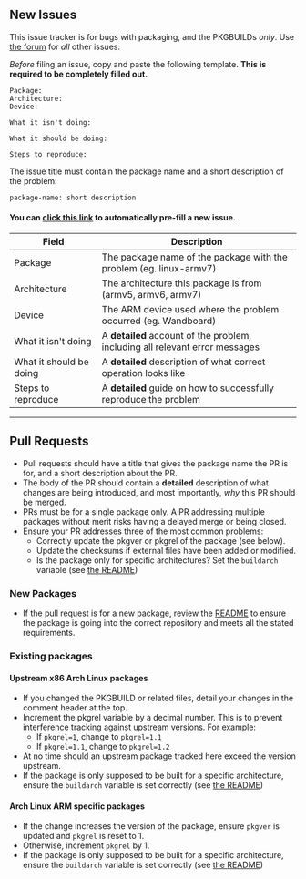 ## New Issues
This issue tracker is for bugs with packaging, and the PKGBUILDs *only*.  Use [the forum](http://archlinuxarm.org/forum) for *all* other issues.

*Before* filing an issue, copy and paste the following template.  **This is required to be completely filled out.**
```AsciiDoc
Package: 
Architecture: 
Device: 

What it isn't doing:

What it should be doing:

Steps to reproduce:

```
The issue title must contain the package name and a short description of the problem:
```AsciiDoc
package-name: short description
```

#### You can [click this link](https://github.com/archlinuxarm/PKGBUILDs/issues/new?title=package-name:%20short%20description&body=Package:%20%0AArchitecture:%20%0ADevice:%20%0A%0AWhat%20it%20isn%27t%20doing:%0A%0AWhat%20it%20should%20be%20doing:%0A%0ASteps%20to%20reproduce:%0A) to automatically pre-fill a new issue.

Field | Description
---- | -----
Package | The package name of the package with the problem (eg. linux-armv7)
Architecture | The architecture this package is from (armv5, armv6, armv7)
Device | The ARM device used where the problem occurred (eg. Wandboard)
What it isn't doing | A **detailed** account of the problem, including all relevant error messages
What it should be doing | A **detailed** description of what correct operation looks like
Steps to reproduce | A **detailed** guide on how to successfully reproduce the problem

---

## Pull Requests
* Pull requests should have a title that gives the package name the PR is for, and a short description about the PR.
* The body of the PR should contain a **detailed** description of what changes are being introduced, and most importantly, *why* this PR should be merged.
* PRs must be for a single package only.  A PR addressing multiple packages without merit risks having a delayed merge or being closed.
* Ensure your PR addresses three of the most common problems:
  * Correctly update the pkgver or pkgrel of the package (see below).
  * Update the checksums if external files have been added or modified.
  * Is the package only for specific architectures?  Set the `buildarch` variable (see [the README](https://github.com/archlinuxarm/PKGBUILDs/blob/master/README.md))

### New Packages
* If the pull request is for a new package, review the [README](https://github.com/archlinuxarm/PKGBUILDs/blob/master/README.md) to ensure the package is going into the correct repository and meets all the stated requirements.

### Existing packages
#### Upstream x86 Arch Linux packages
* If you changed the PKGBUILD or related files, detail your changes in the comment header at the top.
* Increment the pkgrel variable by a decimal number.  This is to prevent interference tracking against upstream versions.  For example:
  * If `pkgrel=1`, change to `pkgrel=1.1`
  * If `pkgrel=1.1`, change to `pkgrel=1.2`
* At no time should an upstream package tracked here exceed the version upstream.
* If the package is only supposed to be built for a specific architecture, ensure the `buildarch` variable is set correctly (see [the README](https://github.com/archlinuxarm/PKGBUILDs/blob/master/README.md))

#### Arch Linux ARM specific packages
* If the change increases the version of the package, ensure `pkgver` is updated and `pkgrel` is reset to 1.
* Otherwise, increment `pkgrel` by 1.
* If the package is only supposed to be built for a specific architecture, ensure the `buildarch` variable is set correctly (see [the README](https://github.com/archlinuxarm/PKGBUILDs/blob/master/README.md))
